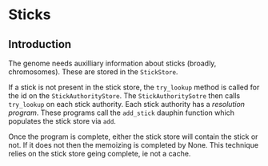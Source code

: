 # Sticks

## Introduction

The genome needs auxilliary information about sticks (broadly, chromosomes). These are stored in the `StickStore`.

If a stick is not present in the stick store, the `try_lookup` method is called for the id on the `StickAuthorityStore`.
The `StickAuthoritySotre` then calls `try_lookup` on each stick authority. Each stick authority has a _resolution
program_.  These programs call the `add_stick` dauphin function which populates the stick store via `add`.

Once the program is complete, either the stick store will contain the stick or not. If it does not then the memoizing
is completed by None. This technique relies on the stick store geing complete, ie not a cache.